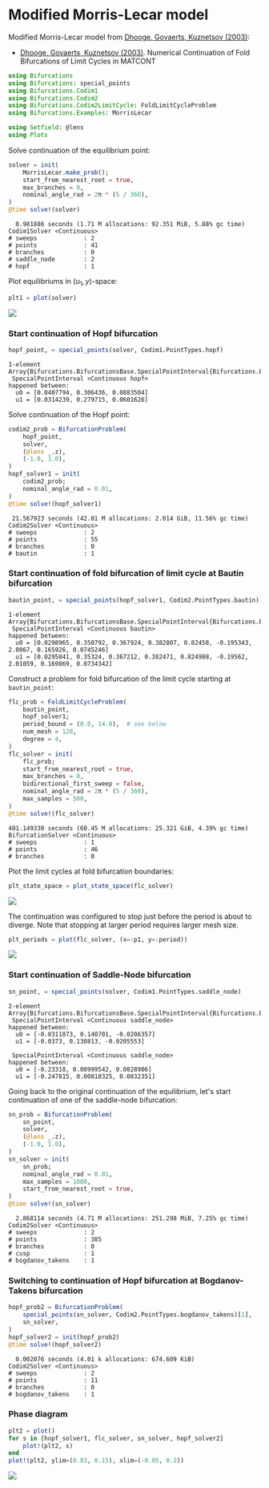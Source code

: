 
<a id='Modified-Morris-Lecar-model-1'></a>

# Modified Morris-Lecar model


Modified Morris-Lecar model from [Dhooge, Govaerts, Kuznetsov (2003)]:


  * [Dhooge, Govaerts, Kuznetsov (2003)]. Numerical Continuation of Fold Bifurcations of Limit Cycles in MATCONT


[Dhooge, Govaerts, Kuznetsov (2003)]: https://doi.org/10.1007/3-540-44860-8_72


```julia
using Bifurcations
using Bifurcations: special_points
using Bifurcations.Codim1
using Bifurcations.Codim2
using Bifurcations.Codim2LimitCycle: FoldLimitCycleProblem
using Bifurcations.Examples: MorrisLecar

using Setfield: @lens
using Plots
```


Solve continuation of the equilibrium point:


```julia
solver = init(
    MorrisLecar.make_prob();
    start_from_nearest_root = true,
    max_branches = 0,
    nominal_angle_rad = 2π * (5 / 360),
)
@time solve!(solver)
```

```
  0.981886 seconds (1.71 M allocations: 92.351 MiB, 5.88% gc time)
Codim1Solver <Continuous>
# sweeps             : 2
# points             : 41
# branches           : 0
# saddle_node        : 2
# hopf               : 1
```


Plot equilibriums in $(u_1, y)$-space:


```julia
plt1 = plot(solver)
```


![](morris_lecar-1.png)


<a id='Start-continuation-of-Hopf-bifurcation-1'></a>

### Start continuation of Hopf bifurcation


```julia
hopf_point, = special_points(solver, Codim1.PointTypes.hopf)
```

```
1-element Array{Bifurcations.BifurcationsBase.SpecialPointInterval{Bifurcations.BifurcationsBase.Continuous,Bifurcations.Codim1.PointTypes.PointType,StaticArrays.SArray{Tuple{3},Float64,1,3},StaticArrays.SArray{Tuple{2,3},Float64,2,6}},1}:
 SpecialPointInterval <Continuous hopf>
happened between:
  u0 = [0.0407794, 0.306436, 0.0883504]
  u1 = [0.0314239, 0.279715, 0.0601626]
```


Solve continuation of the Hopf point:


```julia
codim2_prob = BifurcationProblem(
    hopf_point,
    solver,
    (@lens _.z),
    (-1.0, 1.0),
)
hopf_solver1 = init(
    codim2_prob;
    nominal_angle_rad = 0.01,
)
@time solve!(hopf_solver1)
```

```
 21.567923 seconds (42.81 M allocations: 2.014 GiB, 11.56% gc time)
Codim2Solver <Continuous>
# sweeps             : 2
# points             : 55
# branches           : 0
# bautin             : 1
```


<a id='Start-continuation-of-fold-bifurcation-of-limit-cycle-at-Bautin-bifurcation-1'></a>

### Start continuation of fold bifurcation of limit cycle at Bautin bifurcation


```julia
bautin_point, = special_points(hopf_solver1, Codim2.PointTypes.bautin)
```

```
1-element Array{Bifurcations.BifurcationsBase.SpecialPointInterval{Bifurcations.BifurcationsBase.Continuous,Bifurcations.Codim2.PointTypes.PointType,StaticArrays.SArray{Tuple{9},Float64,1,9},StaticArrays.SArray{Tuple{8,9},Float64,2,72}},1}:
 SpecialPointInterval <Continuous bautin>
happened between:
  u0 = [0.0298965, 0.350792, 0.367924, 0.382807, 0.82458, -0.195343, 2.0067, 0.165926, 0.0745246]
  u1 = [0.0295841, 0.35324, 0.367212, 0.382471, 0.824988, -0.19562, 2.01059, 0.169869, 0.0734342]
```


Construct a problem for fold bifurcation of the limit cycle starting at `bautin_point`:


```julia
flc_prob = FoldLimitCycleProblem(
    bautin_point,
    hopf_solver1;
    period_bound = (0.0, 14.0),  # see below
    num_mesh = 120,
    degree = 4,
)
flc_solver = init(
    flc_prob;
    start_from_nearest_root = true,
    max_branches = 0,
    bidirectional_first_sweep = false,
    nominal_angle_rad = 2π * (5 / 360),
    max_samples = 500,
)
@time solve!(flc_solver)
```

```
401.149330 seconds (60.45 M allocations: 25.321 GiB, 4.39% gc time)
BifurcationSolver <Continuous>
# sweeps             : 1
# points             : 46
# branches           : 0
```


Plot the limit cycles at fold bifurcation boundaries:


```julia
plt_state_space = plot_state_space(flc_solver)
```


![](morris_lecar-state_space.png)


The continuation was configured to stop just before the period is about to diverge.  Note that stopping at larger period requires larger mesh size.


```julia
plt_periods = plot(flc_solver, (x=:p1, y=:period))
```


![](morris_lecar-periods.png)


<a id='Start-continuation-of-Saddle-Node-bifurcation-1'></a>

### Start continuation of Saddle-Node bifurcation


```julia
sn_point, = special_points(solver, Codim1.PointTypes.saddle_node)
```

```
2-element Array{Bifurcations.BifurcationsBase.SpecialPointInterval{Bifurcations.BifurcationsBase.Continuous,Bifurcations.Codim1.PointTypes.PointType,StaticArrays.SArray{Tuple{3},Float64,1,3},StaticArrays.SArray{Tuple{2,3},Float64,2,6}},1}:
 SpecialPointInterval <Continuous saddle_node>
happened between:
  u0 = [-0.0311873, 0.140701, -0.0206357]
  u1 = [-0.0373, 0.130813, -0.0205553]

 SpecialPointInterval <Continuous saddle_node>
happened between:
  u0 = [-0.23318, 0.00999542, 0.0828906]
  u1 = [-0.247815, 0.00818325, 0.0832351]
```


Going back to the original continuation of the equilibrium, let's start continuation of one of the saddle-node bifurcation:


```julia
sn_prob = BifurcationProblem(
    sn_point,
    solver,
    (@lens _.z),
    (-1.0, 1.0),
)
sn_solver = init(
    sn_prob;
    nominal_angle_rad = 0.01,
    max_samples = 1000,
    start_from_nearest_root = true,
)
@time solve!(sn_solver)
```

```
  2.868114 seconds (4.71 M allocations: 251.298 MiB, 7.25% gc time)
Codim2Solver <Continuous>
# sweeps             : 2
# points             : 385
# branches           : 0
# cusp               : 1
# bogdanov_takens    : 1
```


<a id='Switching-to-continuation-of-Hopf-bifurcation-at-Bogdanov-Takens-bifurcation-1'></a>

### Switching to continuation of Hopf bifurcation at Bogdanov-Takens bifurcation


```julia
hopf_prob2 = BifurcationProblem(
    special_points(sn_solver, Codim2.PointTypes.bogdanov_takens)[1],
    sn_solver,
)
hopf_solver2 = init(hopf_prob2)
@time solve!(hopf_solver2)
```

```
  0.002076 seconds (4.01 k allocations: 674.609 KiB)
Codim2Solver <Continuous>
# sweeps             : 2
# points             : 11
# branches           : 0
# bogdanov_takens    : 1
```


<a id='Phase-diagram-1'></a>

### Phase diagram


```julia
plt2 = plot()
for s in [hopf_solver1, flc_solver, sn_solver, hopf_solver2]
    plot!(plt2, s)
end
plot!(plt2, ylim=(0.03, 0.15), xlim=(-0.05, 0.2))
```


![](morris_lecar-2.png)

